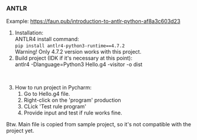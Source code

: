 ### ANTLR

Example: https://faun.pub/introduction-to-antlr-python-af8a3c603d23

1. Installation: <br>
   ANTLR4 install command:<br>
   `pip install antlr4-python3-runtime==4.7.2`<br>
   Warning! Only 4.7.2 version works with this project.
2. Build project (IDK if it's necessary at this point):<br>
   antlr4 -Dlanguage=Python3 Hello.g4 -visitor -o dist

<br>

3. How to run project in Pycharm:
   1. Go to Hello.g4 file.
   2. Right-click on the 'program' production
   3. CLick 'Test rule program'
   4. Provide input and test if rule works fine.


Btw. Main file is copied from sample project, so it's not compatible with the project yet.